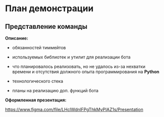 # План демонстрации

## Представление команды

**Описание:**

- обязанностей тиммейтов

- используемых библиотек и утилит для реализации бота

- что планировалось реализовать, но не удалось из-за нехватки времени и отсутствия должного  опыта программирования на **Python**

- технологического стека

- планы на реализацию доп. функций бота



**Оформленная презентация:**

https://www.figma.com/file/LHclWdnlFPgThkMyPIAZ1s/Presentation
